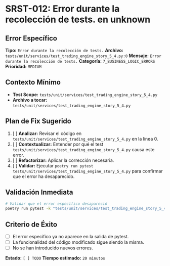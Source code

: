 # SRST-012: Error durante la recolección de tests. en unknown

## Error Específico
**Tipo:** `Error durante la recolección de tests.`
**Archivo:** `tests/unit/services/test_trading_engine_story_5_4.py:0`
**Mensaje:** `Error durante la recolección de tests.`
**Categoría:** `7_BUSINESS_LOGIC_ERRORS`
**Prioridad:** `MEDIUM`

## Contexto Mínimo
- **Test Scope:** `tests/unit/services/test_trading_engine_story_5_4.py`
- **Archivo a tocar:** `tests/unit/services/test_trading_engine_story_5_4.py`

## Plan de Fix Sugerido
1. [ ] **Analizar:** Revisar el código en `tests/unit/services/test_trading_engine_story_5_4.py` en la línea 0.
2. [ ] **Contextualizar:** Entender por qué el test `tests/unit/services/test_trading_engine_story_5_4.py` causa este error.
3. [ ] **Refactorizar:** Aplicar la corrección necesaria.
4. [ ] **Validar:** Ejecutar `poetry run pytest tests/unit/services/test_trading_engine_story_5_4.py` para confirmar que el error ha desaparecido.

## Validación Inmediata
```bash
# Validar que el error específico desapareció
poetry run pytest -k "tests/unit/services/test_trading_engine_story_5_4.py" -v
```

## Criterio de Éxito
- [ ] El error específico ya no aparece en la salida de pytest.
- [ ] La funcionalidad del código modificado sigue siendo la misma.
- [ ] No se han introducido nuevos errores.

**Estado:** `[ ] TODO`
**Tiempo estimado:** `20 minutos`
